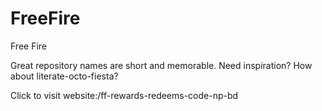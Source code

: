 # FreeFire

Free Fire 

Great repository names are short and memorable. Need inspiration? How about literate-octo-fiesta?

Click to visit website:/ff-rewards-redeems-code-np-bd 
